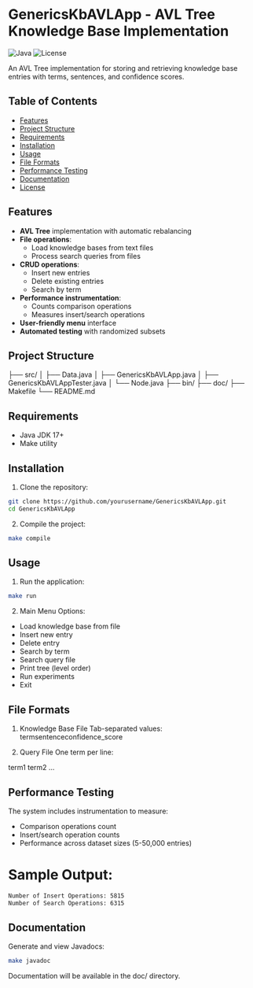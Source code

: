 # GenericsKbAVLApp - AVL Tree Knowledge Base Implementation

![Java](https://img.shields.io/badge/Java-17-blue)
![License](https://img.shields.io/badge/License-MIT-green)

An AVL Tree implementation for storing and retrieving knowledge base entries with terms, sentences, and confidence scores.

## Table of Contents
- [Features](#features)
- [Project Structure](#project-structure)
- [Requirements](#requirements)
- [Installation](#installation)
- [Usage](#usage)
- [File Formats](#file-formats)
- [Performance Testing](#performance-testing)
- [Documentation](#documentation)
- [License](#license)

## Features
- **AVL Tree** implementation with automatic rebalancing
- **File operations**:
  - Load knowledge bases from text files
  - Process search queries from files
- **CRUD operations**:
  - Insert new entries
  - Delete existing entries
  - Search by term
- **Performance instrumentation**:
  - Counts comparison operations
  - Measures insert/search operations
- **User-friendly menu** interface
- **Automated testing** with randomized subsets

## Project Structure
├── src/
│ ├── Data.java
│ ├── GenericsKbAVLApp.java
│ ├── GenericsKbAVLAppTester.java
│ └── Node.java
├── bin/
├── doc/
├── Makefile
└── README.md


## Requirements
- Java JDK 17+
- Make utility

## Installation
1. Clone the repository:
```bash
git clone https://github.com/yourusername/GenericsKbAVLApp.git
cd GenericsKbAVLApp
```

2. Compile the project:
```bash
make compile
```

## Usage
1. Run the application:
```bash
make run
```

2. Main Menu Options:
- Load knowledge base from file
- Insert new entry
- Delete entry
- Search by term
- Search query file
- Print tree (level order)
- Run experiments
- Exit

## File Formats
1. Knowledge Base File
Tab-separated values:
term<TAB>sentence<TAB>confidence_score

2. Query File
One term per line:

term1
term2
...

## Performance Testing
The system includes instrumentation to measure:
- Comparison operations count
- Insert/search operation counts
- Performance across dataset sizes (5-50,000 entries)

# Sample Output:

```bash
Number of Insert Operations: 5815
Number of Search Operations: 6315
```

## Documentation
Generate and view Javadocs:

```bash
make javadoc
```

Documentation will be available in the doc/ directory.